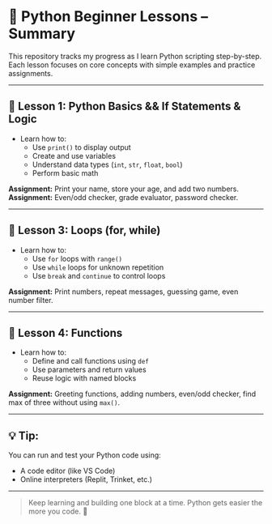 # 🐍 Python Beginner Lessons – Summary

This repository tracks my progress as I learn Python scripting step-by-step.  
Each lesson focuses on core concepts with simple examples and practice assignments.

---

## 📘 Lesson 1: Python Basics && If Statements & Logic

- Learn how to:
  - Use `print()` to display output
  - Create and use variables
  - Understand data types (`int`, `str`, `float`, `bool`)
  - Perform basic math

**Assignment:** Print your name, store your age, and add two numbers.
**Assignment:** Even/odd checker, grade evaluator, password checker.

---

## 📘 Lesson 3: Loops (for, while)

- Learn how to:
  - Use `for` loops with `range()`
  - Use `while` loops for unknown repetition
  - Use `break` and `continue` to control loops

**Assignment:** Print numbers, repeat messages, guessing game, even number filter.

---

## 📘 Lesson 4: Functions

- Learn how to:
  - Define and call functions using `def`
  - Use parameters and return values
  - Reuse logic with named blocks

**Assignment:** Greeting functions, adding numbers, even/odd checker, find max of three without using `max()`.

---

## 💡 Tip:
You can run and test your Python code using:
- A code editor (like VS Code)
- Online interpreters (Replit, Trinket, etc.)

---

> Keep learning and building one block at a time. Python gets easier the more you code. 🚀

